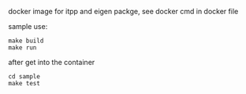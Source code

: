 docker image for itpp and eigen packge, see docker cmd in docker file


sample use:
```
make build
make run
```

after get into the container
```
cd sample
make test
```
